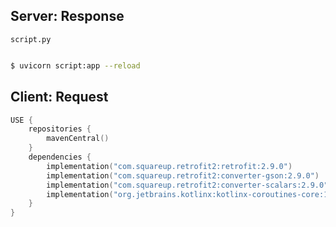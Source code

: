 
## Server: Response
`script.py`
```python
```
```bash
$ uvicorn script:app --reload
```

## Client: Request

```kts
USE {
    repositories {
        mavenCentral()
    }
    dependencies {
        implementation("com.squareup.retrofit2:retrofit:2.9.0")
        implementation("com.squareup.retrofit2:converter-gson:2.9.0")
        implementation("com.squareup.retrofit2:converter-scalars:2.9.0")
        implementation("org.jetbrains.kotlinx:kotlinx-coroutines-core:1.7.3")
    }
}
```
```kts
```
